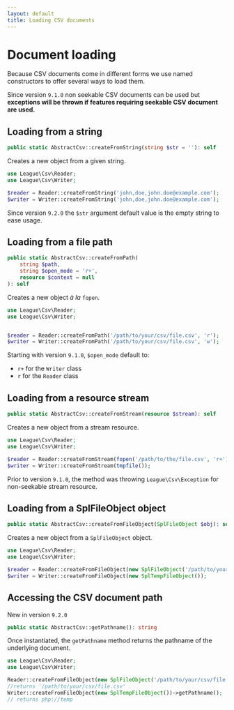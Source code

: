 ```yaml
---
layout: default
title: Loading CSV documents
---
```


# Document loading

Because CSV documents come in different forms we use named constructors to offer several ways to load them.

<p class="message-warning">Since version <code>9.1.0</code> non seekable CSV documents can be used but <strong>exceptions will be thrown if features requiring seekable CSV document are used.</strong></p>

## Loading from a string

```php
public static AbstractCsv::createFromString(string $str = ''): self
```

Creates a new object from a given string.

```php
use League\Csv\Reader;
use League\Csv\Writer;

$reader = Reader::createFromString('john,doe,john.doe@example.com');
$writer = Writer::createFromString('john,doe,john.doe@example.com');
```

<p class="message-notice">Since version <code>9.2.0</code> the  <code>$str</code> argument default value is the empty string to ease usage.</p>

## Loading from a file path

```php
public static AbstractCsv::createFromPath(
    string $path,
    string $open_mode = 'r+',
    resource $context = null
): self
```

Creates a new object *à la* `fopen`.

```php
use League\Csv\Reader;
use League\Csv\Writer;


$reader = Reader::createFromPath('/path/to/your/csv/file.csv', 'r');
$writer = Writer::createFromPath('/path/to/your/csv/file.csv', 'w');
```

<div class="message-notice">
Starting with version <code>9.1.0</code>, <code>$open_mode</code> default to:
<ul>
<li><code>r+</code> for the <code>Writer</code> class</li>
<li><code>r</code> for the <code>Reader</code> class</li>
</ul>
</div>

## Loading from a resource stream

```php
public static AbstractCsv::createFromStream(resource $stream): self
```

Creates a new object from a stream resource.

```php
use League\Csv\Reader;
use League\Csv\Writer;

$reader = Reader::createFromStream(fopen('/path/to/the/file.csv', 'r+'));
$writer = Writer::createFromStream(tmpfile());
```

<p class="message-notice">Prior to version <code>9.1.0</code>, the method was throwing <code>League\Csv\Exception</code> for non-seekable stream resource.</p>

## Loading from a SplFileObject object

```php
public static AbstractCsv::createFromFileObject(SplFileObject $obj): self
```

Creates a new object from a `SplFileObject` object.

```php
use League\Csv\Reader;
use League\Csv\Writer;

$reader = Reader::createFromFileObject(new SplFileObject('/path/to/your/csv/file.csv'));
$writer = Writer::createFromFileObject(new SplTempFileObject());
```

## Accessing the CSV document path

<p class="message-notice">New in version <code>9.2.0</code></p>

```php
public static AbstractCsv::getPathname(): string
```

Once instantiated, the `getPathname` method returns the pathname of the underlying document.

```php
use League\Csv\Reader;
use League\Csv\Writer;

Reader::createFromFileObject(new SplFileObject('/path/to/your/csv/file.csv'))->getPathname();
//returns '/path/to/your/csv/file.csv'
Writer::createFromFileObject(new SplTempFileObject())->getPathname();
// returns php://temp
```
